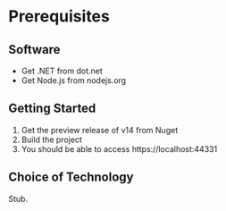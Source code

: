 # Prerequisites

## Software

* Get .NET from dot.net
* Get Node.js from nodejs.org

## Getting Started

1. Get the preview release of v14 from Nuget
2. Build the project
3. You should be able to access https://localhost:44331

## Choice of Technology

Stub.
